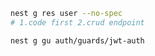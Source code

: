 ```bash
nest g res user --no-spec
# 1.code first 2.crud endpoint
```

```bash
nest g gu auth/guards/jwt-auth
```

